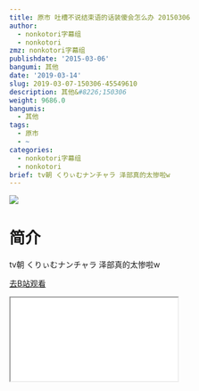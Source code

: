 ```yaml
---
title: 原市 吐槽不说结束语的话装傻会怎么办 20150306
author:
  - nonkotori字幕组
  - nonkotori
zmz: nonkotori字幕组
publishdate: '2015-03-06'
bangumi: 其他
date: '2019-03-14'
slug: 2019-03-07-150306-45549610
description: 其他&#8226;150306
weight: 9686.0
bangumis:
  - 其他
tags:
  - 原市
  - ~
categories:
  - nonkotori字幕组
  - nonkotori
brief: tv朝 くりぃむナンチャラ 泽部真的太惨啦w
---
```

![](https://i.imgur.com/3IDDB48.jpg)
# 简介  
tv朝 くりぃむナンチャラ
泽部真的太惨啦w  

[去B站观看](https://www.bilibili.com/video/av45549610/)
<div class ="resp-container"><iframe class="testiframe" src="//player.bilibili.com/player.html?aid=45549610"", scrolling="no", allowfullscreen="true" > </iframe></div> 
